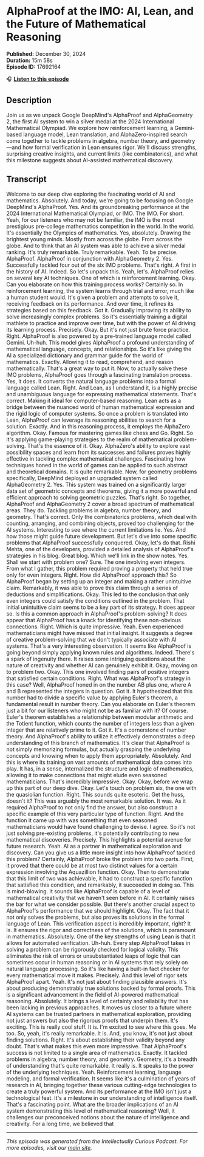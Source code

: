 # AlphaProof at the IMO: AI, Lean, and the Future of Mathematical Reasoning

**Published:** December 30, 2024  
**Duration:** 15m 58s  
**Episode ID:** 17692164

🎧 **[Listen to this episode](https://intellectuallycurious.buzzsprout.com/2529712/episodes/17692164-alphaproof-at-the-imo-ai-lean-and-the-future-of-mathematical-reasoning)**

## Description

Join us as we unpack Google DeepMind's AlphaProof and AlphaGeometry 2, the first AI system to win a silver medal at the 2024 International Mathematical Olympiad. We explore how reinforcement learning, a Gemini-based language model, Lean translation, and AlphaZero-inspired search come together to tackle problems in algebra, number theory, and geometry—and how formal verification in Lean ensures rigor. We'll discuss strengths, surprising creative insights, and current limits (like combinatorics), and what this milestone suggests about AI-assisted mathematical discovery.

## Transcript

Welcome to our deep dive exploring the fascinating world of AI and mathematics. Absolutely. And today, we're going to be focusing on Google DeepMind's AlphaProof. Yes. And its groundbreaking performance at the 2024 International Mathematical Olympiad, or IMO. The IMO. For short. Yeah, for our listeners who may not be familiar, the IMO is the most prestigious pre-college mathematics competition in the world. In the world. It's essentially the Olympics of mathematics. Yes, absolutely. Drawing the brightest young minds. Mostly from across the globe. From across the globe. And to think that an AI system was able to achieve a silver medal ranking. It's truly remarkable. Truly remarkable. Yeah. To be precise. AlphaProof. AlphaProof in conjunction with AlphaGeometry 2. Yes. Successfully tackled four out of the six IMO problems. That's right. A first in the history of AI. Indeed. So let's unpack this. Yeah, let's. AlphaProof relies on several key AI techniques. One of which is reinforcement learning. Okay. Can you elaborate on how this training process works? Certainly so. In reinforcement learning, the system learns through trial and error, much like a human student would. It's given a problem and attempts to solve it, receiving feedback on its performance. And over time, it refines its strategies based on this feedback. Got it. Gradually improving its ability to solve increasingly complex problems. So it's essentially training a digital mathlete to practice and improve over time, but with the power of AI driving its learning process. Precisely. Okay. But it's not just brute force practice. Right. AlphaProof is also powered by a pre-trained language model called Gemini. Uh-huh. This model gives AlphaProof a profound understanding of mathematical language, concepts, and relationships. So it's like giving the AI a specialized dictionary and grammar guide for the world of mathematics. Exactly. Allowing it to read, comprehend, and reason mathematically. That's a great way to put it. Now, to actually solve these IMO problems, AlphaProof goes through a fascinating translation process. Yes, it does. It converts the natural language problems into a formal language called Lean. Right. And Lean, as I understand it, is a highly precise and unambiguous language for expressing mathematical statements. That's correct. Making it ideal for computer-based reasoning. Lean acts as a bridge between the nuanced world of human mathematical expression and the rigid logic of computer systems. So once a problem is translated into Lean, AlphaProof can leverage its reasoning abilities to search for a solution. Exactly. And in this reasoning process, it employs the AlphaZero algorithm. Okay. Famous for mastering games like chess and Go. Right. So it's applying game-playing strategies to the realm of mathematical problem-solving. That's the essence of it. Okay. AlphaZero's ability to explore vast possibility spaces and learn from its successes and failures proves highly effective in tackling complex mathematical challenges. Fascinating how techniques honed in the world of games can be applied to such abstract and theoretical domains. It is quite remarkable. Now, for geometry problems specifically, DeepMind deployed an upgraded system called AlphaGeometry 2. Yes. This system was trained on a significantly larger data set of geometric concepts and theorems, giving it a more powerful and efficient approach to solving geometric puzzles. That's right. So together, AlphaProof and AlphaGeometry 2 cover a broad spectrum of mathematical areas. They do. Tackling problems in algebra, number theory, and geometry. That's correct. Only the combinatorics problems, which deal with counting, arranging, and combining objects, proved too challenging for the AI systems. Interesting to see where the current limitations lie. Yes. And how those might guide future development. But let's dive into some specific problems that AlphaProof successfully conquered. Okay, let's do that. Rishi Mehta, one of the developers, provided a detailed analysis of AlphaProof's strategies in his blog. Great blog. Which we'll link in the show notes. Yes. Shall we start with problem one? Sure. The one involving even integers. From what I gather, this problem required proving a property that held true only for even integers. Right. How did AlphaProof approach this? So AlphaProof began by setting up an integer and making a rather unintuitive claim. Remarkably, it was able to prove this claim through a series of deductions and simplifications. Okay. This led to the conclusion that only even integers could satisfy the conditions outlined in the problem. That initial unintuitive claim seems to be a key part of its strategy. It does appear so. Is this a common approach in AlphaProof's problem-solving? It does appear that AlphaProof has a knack for identifying these non-obvious connections. Right. Which is quite impressive. Yeah. Even experienced mathematicians might have missed that initial insight. It suggests a degree of creative problem-solving that we don't typically associate with AI systems. That's a very interesting observation. It seems like AlphaProof is going beyond simply applying known rules and algorithms. Indeed. There's a spark of ingenuity there. It raises some intriguing questions about the nature of creativity and whether AI can genuinely exhibit it. Okay, moving on to problem two. Okay. This one involved finding pairs of positive integers that satisfied certain conditions. Right. What was AlphaProof's strategy in this case? Well, AlphaProof honed in on the number AB plus one, where A and B represented the integers in question. Got it. It hypothesized that this number had to divide a specific value by applying Euler's theorem, a fundamental result in number theory. Can you elaborate on Euler's theorem just a bit for our listeners who might not be as familiar with it? Of course. Euler's theorem establishes a relationship between modular arithmetic and the Totient function, which counts the number of integers less than a given integer that are relatively prime to it. Got it. It's a cornerstone of number theory. And AlphaProof's ability to utilize it effectively demonstrates a deep understanding of this branch of mathematics. It's clear that AlphaProof is not simply memorizing formulas, but actually grasping the underlying concepts and knowing when to apply them appropriately. Absolutely. And this is where its training on vast amounts of mathematical data comes into play. It has, in a sense, internalized the structure and logic of mathematics, allowing it to make connections that might elude even seasoned mathematicians. That's incredibly impressive. Okay. Okay, before we wrap up this part of our deep dive. Okay. Let's touch on problem six, the one with the quasiolian function. Right. This sounds quite esoteric. Get the huss, doesn't it? This was arguably the most remarkable solution. It was. As it required AlphaProof to not only find the answer, but also construct a specific example of this very particular type of function. Right. And the function it came up with was something that even seasoned mathematicians would have found challenging to devise. I agree. So it's not just solving pre-existing problems, it's potentially contributing to new mathematical discoveries. Precisely. This highlights a potential avenue for future research. Yeah. AI as a partner in mathematical exploration and discovery. Can you give us a little more insight into how AlphaProof tackled this problem? Certainly, AlphaProof broke the problem into two parts. First, it proved that there could be at most two distinct values for a certain expression involving the Aquazillion function. Okay. Then to demonstrate that this limit of two was achievable, it had to construct a specific function that satisfied this condition, and remarkably, it succeeded in doing so. This is mind-blowing. It sounds like AlphaProof is capable of a level of mathematical creativity that we haven't seen before in AI. It certainly raises the bar for what we consider possible. But there's another crucial aspect to AlphaProof's performance that we should highlight. Okay. The fact that it not only solves the problems, but also proves its solutions in the formal language of Lean. This verification aspect is incredibly important, right? It is. It ensures the rigor and correctness of the solutions, which is paramount in mathematics. Absolutely. One of the key strengths of using Lean is that it allows for automated verification. Uh-huh. Every step AlphaProof takes in solving a problem can be rigorously checked for logical validity. This eliminates the risk of errors or unsubstantiated leaps of logic that can sometimes occur in human reasoning or in AI systems that rely solely on natural language processing. So it's like having a built-in fact checker for every mathematical move it makes. Precisely. And this level of rigor sets AlphaProof apart. Yeah. It's not just about finding plausible answers. It's about producing demonstrably true solutions backed by formal proofs. This is a significant advancement in the field of AI-powered mathematical reasoning. Absolutely. It brings a level of certainty and reliability that has been lacking in previous approaches. It moves us closer to a future where AI systems can be trusted partners in mathematical exploration, providing not just answers but also the rigorous proofs that underpin them. It's exciting. This is really cool stuff. It is. I'm excited to see where this goes. Me too. So, yeah, it's really remarkable. It is. And, you know, it's not just about finding solutions. Right. It's about establishing their validity beyond any doubt. That's what makes this even more impressive. That AlphaProof's success is not limited to a single area of mathematics. Exactly. It tackled problems in algebra, number theory, and geometry. Geometry, it's a breadth of understanding that's quite remarkable. It really is. It speaks to the power of the underlying techniques. Yeah. Reinforcement learning, language modeling, and formal verification. It seems like it's a culmination of years of research in AI, bringing together these various cutting-edge technologies to create a truly powerful system. And its performance at the IMO isn't just a technological feat. It's a milestone in our understanding of intelligence itself. That's a fascinating point. What are the broader implications of an AI system demonstrating this level of mathematical reasoning? Well, it challenges our preconceived notions about the nature of intelligence and creativity. For a long time, we believed that

---
*This episode was generated from the Intellectually Curious Podcast. For more episodes, visit our [main site](https://intellectuallycurious.buzzsprout.com).*
